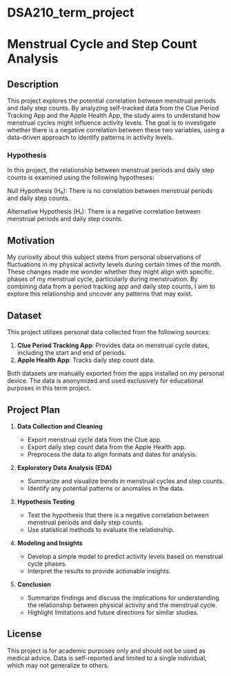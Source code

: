 # DSA210_term_project
# Menstrual Cycle and Step Count Analysis

## Description

This project explores the potential correlation between menstrual periods and daily step counts. By analyzing self-tracked data from the Clue Period Tracking App and the Apple Health App, the study aims to understand how menstrual cycles might influence activity levels. The goal is to investigate whether there is a negative correlation between these two variables, using a data-driven approach to identify patterns in activity levels.

### Hypothesis
In this project, the relationship between menstrual periods and daily step counts is examined using the following hypotheses:

Null Hypothesis (H₀):
There is no correlation between menstrual periods and daily step counts. 

Alternative Hypothesis (H₁):
There is a negative correlation between menstrual periods and daily step counts.

## Motivation
My curiosity about this subject stems from personal observations of fluctuations in my physical activity levels during certain times of the month. These changes made me wonder whether they might align with specific phases of my menstrual cycle, particularly during menstruation. By combining data from a period tracking app and daily step counts, I aim to explore this relationship and uncover any patterns that may exist.

## Dataset

This project utilizes personal data collected from the following sources:
1. **Clue Period Tracking App**: Provides data on menstrual cycle dates, including the start and end of periods.
2. **Apple Health App**: Tracks daily step count data.

Both datasets are manually exported from the apps installed on my personal device. The data is anonymized and used exclusively for educational purposes in this term project.

## Project Plan

1. **Data Collection and Cleaning**
   - Export menstrual cycle data from the Clue app.
   - Export daily step count data from the Apple Health app.
   - Preprocess the data to align formats and dates for analysis.

2. **Exploratory Data Analysis (EDA)**
   - Summarize and visualize trends in menstrual cycles and step counts.
   - Identify any potential patterns or anomalies in the data.

3. **Hypothesis Testing**
   - Test the hypothesis that there is a negative correlation between menstrual periods and daily step counts.
   - Use statistical methods to evaluate the relationship.

4. **Modeling and Insights**
   - Develop a simple model to predict activity levels based on menstrual cycle phases.
   - Interpret the results to provide actionable insights.

5. **Conclusion**
   - Summarize findings and discuss the implications for understanding the relationship between physical activity and the menstrual cycle.
   - Highlight limitations and future directions for similar studies.


## License

This project is for academic purposes only and should not be used as medical advice. Data is self-reported and limited to a single individual, which may not generalize to others.
